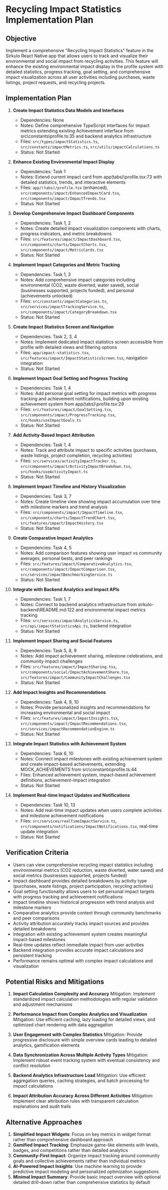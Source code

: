 # Recycling Impact Statistics Implementation Plan

## Objective

Implement a comprehensive "Recycling Impact Statistics" feature in the Sirkulo
React Native app that allows users to track and visualize their environmental
and social impact from recycling activities. This feature will enhance the
existing environmental impact display in the profile system with detailed
statistics, progress tracking, goal setting, and comprehensive impact
visualization across all user activities including purchases, waste listings,
project requests, and recycling projects.

## Implementation Plan

1. **Create Impact Statistics Data Models and Interfaces**
   - Dependencies: None
   - Notes: Define comprehensive TypeScript interfaces for impact metrics
     extending existing Achievement interface from src\constants\profile.ts:35
     and backend analytics infrastructure
   - Files: `src/types/impactStatistics.ts`, `src/constants/impactMetrics.ts`,
     `src/utils/impactCalculations.ts`
   - Status: Not Started

2. **Enhance Existing Environmental Impact Display**
   - Dependencies: Task 1
   - Notes: Extend current impact card from app\(tabs)\profile.tsx:73 with
     detailed statistics, trends, and interactive elements
   - Files: `app/(tabs)/profile.tsx` (enhanced),
     `src/components/impact/EnhancedImpactCard.tsx`,
     `src/components/impact/ImpactTrends.tsx`
   - Status: Not Started

3. **Develop Comprehensive Impact Dashboard Components**
   - Dependencies: Task 1, 2
   - Notes: Create detailed impact visualization components with charts,
     progress indicators, and metric breakdowns
   - Files: `src/features/impact/ImpactDashboard.tsx`,
     `src/components/charts/ImpactCharts.tsx`,
     `src/components/impact/MetricCards.tsx`
   - Status: Not Started

4. **Implement Impact Categories and Metric Tracking**
   - Dependencies: Task 1, 3
   - Notes: Add comprehensive impact categories including environmental (CO2,
     waste diverted, water saved), social (businesses supported, projects
     funded), and personal (achievements unlocked)
   - Files: `src/constants/impactCategories.ts`,
     `src/services/impactTrackingService.ts`,
     `src/components/impact/CategoryBreakdown.tsx`
   - Status: Not Started

5. **Create Impact Statistics Screen and Navigation**
   - Dependencies: Task 2, 3, 4
   - Notes: Implement dedicated impact statistics screen accessible from profile
     with detailed views and filtering options
   - Files: `app/impact-statistics.tsx`,
     `src/features/impact/ImpactStatisticsScreen.tsx`, navigation integration
   - Status: Not Started

6. **Implement Impact Goal Setting and Progress Tracking**
   - Dependencies: Task 1, 4
   - Notes: Add personal goal setting for impact metrics with progress tracking
     and achievement notifications, building upon existing achievement system
     from app\(tabs)\profile.tsx:29
   - Files: `src/features/impact/GoalSetting.tsx`,
     `src/components/impact/ProgressTracking.tsx`, `src/hooks/useImpactGoals.ts`
   - Status: Not Started

7. **Add Activity-Based Impact Attribution**
   - Dependencies: Task 1, 4
   - Notes: Track and attribute impact to specific activities (purchases, waste
     listings, project completion, recycling activities)
   - Files: `src/services/activityImpactTracker.ts`,
     `src/components/impact/ActivityImpactBreakdown.tsx`,
     `src/hooks/useActivityImpact.ts`
   - Status: Not Started

8. **Implement Impact Timeline and History Visualization**
   - Dependencies: Task 3, 7
   - Notes: Create timeline view showing impact accumulation over time with
     milestone markers and trend analysis
   - Files: `src/components/impact/ImpactTimeline.tsx`,
     `src/components/charts/ImpactTrendChart.tsx`,
     `src/features/impact/ImpactHistory.tsx`
   - Status: Not Started

9. **Create Comparative Impact Analytics**
   - Dependencies: Task 4, 5
   - Notes: Add comparison features showing user impact vs community averages,
     personal bests, and peer rankings
   - Files: `src/features/impact/ComparativeAnalytics.tsx`,
     `src/components/impact/ImpactComparison.tsx`,
     `src/services/impactBenchmarkingService.ts`
   - Status: Not Started

10. **Integrate with Backend Analytics and Impact APIs**
    - Dependencies: Task 1, 7
    - Notes: Connect to backend analytics infrastructure from
      sirkulo-backend\README.md:122 and environmental impact metrics tracking
    - Files: `src/services/impactAnalyticsService.ts`,
      `src/api/impactStatisticsApi.ts`, backend integration
    - Status: Not Started

11. **Implement Impact Sharing and Social Features**
    - Dependencies: Task 5, 8, 9
    - Notes: Add impact achievement sharing, milestone celebrations, and
      community impact challenges
    - Files: `src/features/impact/ImpactSharing.tsx`,
      `src/components/social/ImpactAchievementShare.tsx`,
      `src/features/impact/CommunityImpactChallenges.tsx`
    - Status: Not Started

12. **Add Impact Insights and Recommendations**
    - Dependencies: Task 4, 9, 10
    - Notes: Provide personalized insights and recommendations for increasing
      environmental and social impact
    - Files: `src/features/impact/ImpactInsights.tsx`,
      `src/components/impact/ImpactRecommendations.tsx`,
      `src/services/impactRecommendationEngine.ts`
    - Status: Not Started

13. **Integrate Impact Statistics with Achievement System**
    - Dependencies: Task 6, 10
    - Notes: Connect impact milestones with existing achievement system and
      create impact-based achievements, extending MOCK_ACHIEVEMENTS from
      src\constants\profile.ts:44
    - Files: Enhanced achievement system, impact-based achievement definitions,
      achievement-impact integration
    - Status: Not Started

14. **Implement Real-time Impact Updates and Notifications**
    - Dependencies: Task 10, 13
    - Notes: Add real-time impact updates when users complete activities and
      milestone achievement notifications
    - Files: `src/services/realTimeImpactService.ts`,
      `src/components/notifications/ImpactNotifications.tsx`, real-time update
      integration
    - Status: Not Started

## Verification Criteria

- Users can view comprehensive recycling impact statistics including
  environmental metrics (CO2 reduction, waste diverted, water saved) and social
  metrics (businesses supported, projects funded)
- Impact dashboard provides detailed breakdowns by activity type (purchases,
  waste listings, project participation, recycling activities)
- Goal setting functionality allows users to set personal impact targets with
  progress tracking and achievement notifications
- Impact timeline shows historical progression with trend analysis and milestone
  markers
- Comparative analytics provide context through community benchmarks and peer
  comparisons
- Activity attribution accurately tracks impact sources and provides detailed
  breakdowns
- Integration with existing achievement system creates meaningful impact-based
  milestones
- Real-time updates reflect immediate impact from user activities
- Backend integration provides accurate impact calculations and persistent
  tracking
- Performance remains optimal with complex impact calculations and visualization

## Potential Risks and Mitigations

1. **Impact Calculation Complexity and Accuracy** Mitigation: Implement
   standardized impact calculation methodologies with regular validation and
   adjustment mechanisms

2. **Performance Impact from Complex Analytics and Visualization** Mitigation:
   Use efficient caching, lazy loading for detailed views, and optimized chart
   rendering with data aggregation

3. **User Engagement with Complex Statistics** Mitigation: Provide progressive
   disclosure with simple overview cards leading to detailed analytics,
   gamification elements

4. **Data Synchronization Across Multiple Activity Types** Mitigation: Implement
   robust event tracking system with eventual consistency and conflict
   resolution

5. **Backend Analytics Infrastructure Load** Mitigation: Use efficient
   aggregation queries, caching strategies, and batch processing for impact
   calculations

6. **Impact Attribution Accuracy Across Different Activities** Mitigation:
   Implement clear attribution rules with transparent calculation explanations
   and audit trails

## Alternative Approaches

1. **Simplified Impact Widgets**: Focus on key metrics in widget format rather
   than comprehensive dashboard approach
2. **Gamified Impact Tracking**: Emphasize game-like elements with levels,
   badges, and competitions rather than detailed analytics
3. **Community-First Impact**: Organize impact tracking around community goals
   and collective achievements rather than individual metrics
4. **AI-Powered Impact Insights**: Use machine learning to provide predictive
   impact modeling and personalized optimization suggestions
5. **Minimal Impact Summary**: Provide basic impact overview with optional
   detailed drill-down rather than comprehensive statistics by default
